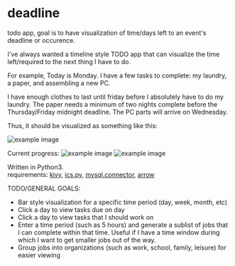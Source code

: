 # deadline
todo app, goal is to have visualization of time/days left to an event's deadline or occurence.

I've always wanted a timeline style TODO app that can visualize the time left/required to the next thing I have to do.

For example, Today is Monday. I have a few tasks to complete: my laundry, a paper, and assembling a new PC.

I have enough clothes to last until friday before I absolutely have to do my laundry. The paper needs a minimum of two nights complete before the Thursday/Friday midnight deadline. The PC parts will arrive on Wednesday.

Thus, it should be visualized as something like this:

![example image](http://i.imgur.com/tQFLs6u.png)

Current progress:
![example image](http://i.imgur.com/NJyBl4d.png)
![example image](http://i.imgur.com/WTu2a4g.png)



Written in Python3.<br>
requirements: [kivy](https://kivy.org/#home), [ics.py](https://github.com/C4ptainCrunch/ics.py), [mysql.connector](http://dev.mysql.com/downloads/connector/python/), [arrow](http://crsmithdev.com/arrow/)

TODO/GENERAL GOALS:

* Bar style visualization for a specific time period (day, week, month, etc)
* Click a day to view tasks due on day
* Click a day to view tasks that I should work on 
* Enter a time period (such as 5 hours) and generate a sublist of jobs that I can complete within that time. Useful if I have a time window during which I want to get smaller jobs out of the way.
* Group jobs into organizations (such as work, school, family, leisure) for easier viewing
